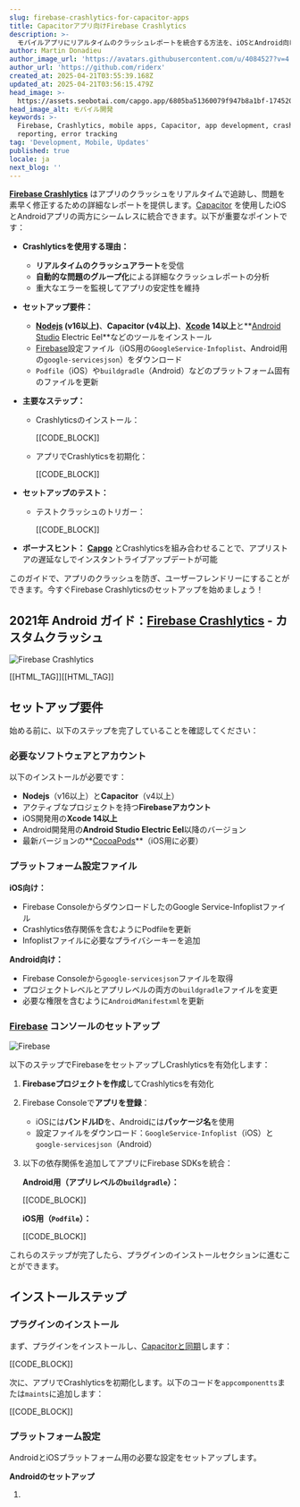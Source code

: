 ```yaml
---
slug: firebase-crashlytics-for-capacitor-apps
title: Capacitorアプリ向けFirebase Crashlytics
description: >-
  モバイルアプリにリアルタイムのクラッシュレポートを統合する方法を、iOSとAndroid向けのCrashlyticsのセットアップのステップバイステップガイドで学びましょう。
author: Martin Donadieu
author_image_url: 'https://avatars.githubusercontent.com/u/4084527?v=4'
author_url: 'https://github.com/riderx'
created_at: 2025-04-21T03:55:39.168Z
updated_at: 2025-04-21T03:56:15.479Z
head_image: >-
  https://assets.seobotai.com/capgo.app/6805ba51360079f947b8a1bf-1745207775479.jpg
head_image_alt: モバイル開発
keywords: >-
  Firebase, Crashlytics, mobile apps, Capacitor, app development, crash
  reporting, error tracking
tag: 'Development, Mobile, Updates'
published: true
locale: ja
next_blog: ''
---
```


**[Firebase Crashlytics](https://firebasegooglecom/docs/crashlytics)** はアプリのクラッシュをリアルタイムで追跡し、問題を素早く修正するための詳細なレポートを提供します。[Capacitor](https://capacitorjscom/) を使用したiOSとAndroidアプリの両方にシームレスに統合できます。以下が重要なポイントです：

-   **Crashlyticsを使用する理由：**
    
    -   **リアルタイムのクラッシュアラート**を受信
    -   **自動的な問題のグループ化**による詳細なクラッシュレポートの分析
    -   重大なエラーを監視してアプリの安定性を維持
-   **セットアップ要件：**
    
    -   **[Nodejs](https://nodejsorg/en) (v16以上)**、**Capacitor (v4以上)**、**[Xcode](https://developerapplecom/xcode/) 14以上**と**[Android Studio](https://developerandroidcom/studio) Electric Eel**などのツールをインストール
    -   [Firebase](https://firebasegooglecom/)設定ファイル（iOS用の`GoogleService-Infoplist`、Android用の`google-servicesjson`）をダウンロード
    -   `Podfile`（iOS）や`buildgradle`（Android）などのプラットフォーム固有のファイルを更新
-   **主要なステップ：**
    
    -   Crashlyticsのインストール：
        
        [[CODE_BLOCK]]
        
    -   アプリでCrashlyticsを初期化：
        
        [[CODE_BLOCK]]
        
-   **セットアップのテスト：**
    
    -   テストクラッシュのトリガー：
        
        [[CODE_BLOCK]]
        
-   **ボーナスヒント：** **[Capgo](https://capgo.app/)** とCrashlyticsを組み合わせることで、アプリストアの遅延なしでインスタントライブアップデートが可能

このガイドで、アプリのクラッシュを防ぎ、ユーザーフレンドリーにすることができます。今すぐFirebase Crashlyticsのセットアップを始めましょう！

## 2021年 Android ガイド：[Firebase Crashlytics](https://firebasegooglecom/docs/crashlytics) - カスタムクラッシュ

![Firebase Crashlytics](https://assets.seobotai.com/capgo.app/6805ba51360079f947b8a1bf/3578d58943ebaf5b91a7f0e1afb1607f.jpg)

[[HTML_TAG]][[HTML_TAG]]

## セットアップ要件

始める前に、以下のステップを完了していることを確認してください：

### 必要なソフトウェアとアカウント

以下のインストールが必要です：

-   **Nodejs**（v16以上）と**Capacitor**（v4以上）
-   アクティブなプロジェクトを持つ**Firebaseアカウント**
-   iOS開発用の**Xcode 14以上**
-   Android開発用の**Android Studio Electric Eel**以降のバージョン
-   最新バージョンの**[CocoaPods](https://cocoapodsorg/)**（iOS用に必要）

### プラットフォーム設定ファイル

**iOS向け：**

-   Firebase ConsoleからダウンロードしたのGoogle Service-Infoplistファイル
-   Crashlytics依存関係を含むようにPodfileを更新
-   Infoplistファイルに必要なプライバシーキーを追加

**Android向け：**

-   Firebase Consoleから`google-servicesjson`ファイルを取得
-   プロジェクトレベルとアプリレベルの両方の`buildgradle`ファイルを変更
-   必要な権限を含むように`AndroidManifestxml`を更新

### [Firebase](https://firebasegooglecom/) コンソールのセットアップ

![Firebase](https://assets.seobotai.com/capgo.app/6805ba51360079f947b8a1bf/e510e8ab32244fff0b09e93222500c83.jpg)

以下のステップでFirebaseをセットアップしCrashlyticsを有効化します：

1. **Firebaseプロジェクトを作成**してCrashlyticsを有効化
    
2. Firebase Consoleで**アプリを登録**：
    
    -   iOSには**バンドルID**を、Androidには**パッケージ名**を使用
    -   設定ファイルをダウンロード：`GoogleService-Infoplist`（iOS）と`google-servicesjson`（Android）
3. 以下の依存関係を追加してアプリにFirebase SDKsを統合：
    
    **Android用（アプリレベルの`buildgradle`）：**
    
    [[CODE_BLOCK]]
    
    **iOS用（`Podfile`）：**
    
    [[CODE_BLOCK]]
    

これらのステップが完了したら、プラグインのインストールセクションに進むことができます。

## インストールステップ

### プラグインのインストール

まず、プラグインをインストールし、[Capacitorと同期](https://capgo.app/plugins/capacitor-updater/)します：

[[CODE_BLOCK]]

次に、アプリでCrashlyticsを初期化します。以下のコードを`appcomponentts`または`maints`に追加します：

[[CODE_BLOCK]]

### プラットフォーム設定

AndroidとiOSプラットフォーム用の必要な設定をセットアップします。

**Androidのセットアップ**

1.